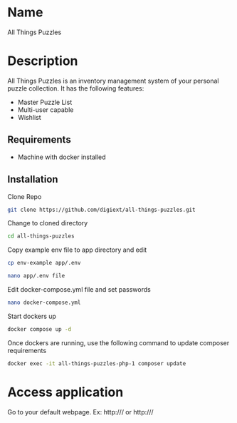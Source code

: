 # Name

All Things Puzzles

# Description

All Things Puzzles is an inventory management system of your personal puzzle collection. It has the following features:

* Master Puzzle List
* Multi-user capable
* Wishlist

## Requirements

* Machine with docker installed

## Installation

Clone Repo
```bash
git clone https://github.com/digiext/all-things-puzzles.git
```
Change to cloned directory
```bash
cd all-things-puzzles
```

Copy example env file to app directory and edit
```bash
cp env-example app/.env

nano app/.env file
```

Edit docker-compose.yml file and set passwords
```bash
nano docker-compose.yml
```
Start dockers up
```bash
docker compose up -d
```

Once dockers are running, use the following command to update composer requirements
```bash
docker exec -it all-things-puzzles-php-1 composer update
```

# Access application

Go to your default webpage.  Ex: http://<ip address of machine>/ or http://<hostname>/